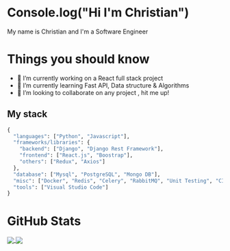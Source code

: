 # Console.log("Hi I'm Christian")

My name is Christian and I'm a Software Engineer

# Things you should know

- 🔭 I’m currently working on a React full stack project 
- 🌱 I’m currently learning Fast API, Data structure & Algorithms
- 👯 I’m looking to collaborate on any project , hit me up!

## My stack 

```python
{
  "languages": ["Python", "Javascript"],
  "frameworks/libraries": {
    "backend": ["Django", "Django Rest Framework"],
    "frontend": ["React.js", "Boostrap"],
    "others": ["Redux", "Axios"]
  },
  "database": ["Mysql", "PostgreSQL", "Mongo DB"],
  "misc": ["Docker", "Redis", "Celery", "RabbitMQ", "Unit Testing", "CI/CD"],
  "tools": ["Visual Studio Code"]
}
``` 

#  GitHub Stats

<a href="https://github.com/Chris5613/github-readme-stats">
  <img align="center" src="https://github-readme-stats.vercel.app/api/top-langs/?username=Chris5613&theme=dark#gh-dark-mode-only" />
</a>
<a href="https://github.com/Chris5613/github-readme-stats">
  <img align="center" src="https://github-readme-stats.vercel.app/api?username=Chris5613&show_icons=true&theme=dark#gh-dark-mode-only" />
</a>
